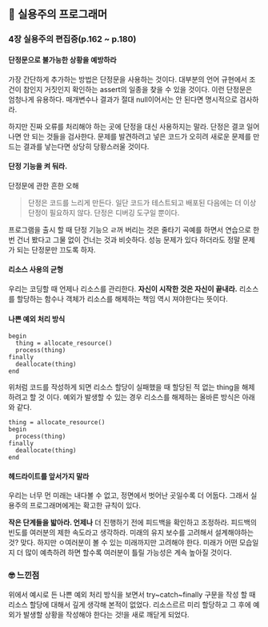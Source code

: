 ## 📘 실용주의 프로그래머

### 4장 실용주의 편집증(p.162 ~ p.180)

#### 단정문으로 불가능한 상황을 예방하라

가장 간단하게 추가하는 방법은 단정문을 사용하는 것이다. 대부분의 언어 규현에서 조건이 참인지 거짓인지 확인하는 assert의 일종을 찾을 수 있을 것이다. 이런 단정문은 엄청나게 유용하다. 매개변수나 결과가 절대 null이어서는 안 된다면 명시적으로 검사하라.

하지만 진짜 오류를 처리해야 하는 곳에 단정을 대신 사용하지는 말라. 단정은 결코 일어나면 안 되는 것들을 검사한다.
문제를 발견하려고 넣은 코드가 오히려 새로운 문제를 만드는 결과를 낳는다면 상당히 당황스러울 것이다.

#### 단정 기능을 켜 둬라.

단정문에 관한 흔한 오해

> 단정은 코드를 느리게 만든다. 일단 코드가 테스트되고 배포된 다음에는 더 이상 단정이 필요하지 않다. 단정은 디버깅 도구일 뿐이다.

프로그램을 출시 할 때 단정 기능으 ㄹ꺼 버리는 것은 줄타기 곡예를 하면서 연습으로 한 번 건너 봤다고 그물 없이 건너는 것과 비슷하다. 성능 문제가 있다 하더라도 정말 문제가 되는 단정문만 끄도록 하자.

#### 리소스 사용의 균형

우리는 코딩할 때 언제나 리소스를 관리한다. **자신이 시작한 것은 자신이 끝내라.** 리소스를 할당하는 함수나 객체가 리소스를 해제하는 책임 역시 져야한다는 뜻이다.

#### 나쁜 예외 처리 방식

```
begin
  thing = allocate_resource()
  process(thing)
finally
  deallocate(thing)
end
```

위처럼 코드를 작성하게 되면 리소스 할당이 실패했을 때 할당된 적 없는 thing을 해제하려고 할 것 이다.
예외가 발생할 수 있는 경우 리소스를 해제하는 올바른 방식은 아래와 같다.

```
thing = allocate_resource()
begin
  process(thing)
finally
  deallocate(thing)
end
```

#### 헤드라이트를 앞서가지 말라

우리는 너무 먼 미래는 내다볼 수 없고, 정면에서 벗어난 곳일수록 더 어둡다. 그래서 실용주의 프로그래머에게는 확고한 규칙이 있다.

**작은 단계들을 밟아라. 언제나** 더 진행하기 전에 피드백을 확인하고 조정하라. 피드백의 빈도를 여러분의 제한 속도라고 생각하라.
미래의 유지 보수를 고려해서 설계해야하는 것? 맞다. 하지만 ㅇ여러분이 볼 수 있는 미래까지만 고려해야 한다. 미래가 어떤 모습일지 더 많이 예측하려 하면 할수록 여러분이 틀릴 가능성은 계속 높아질 것이다.

### 🤓 느낀점

위에서 예시로 든 나쁜 예외 처리 방식을 보면서 try~catch~finally 구문을 작성 할 때 리소스 할당에 대해서 깊게 생각해 본적이 없었다. 리소스르르 미리 할당하고 그 후에 예외가 발생할 상황을 작성해야 한다는 것!을 새로 깨닫게 되었다.
